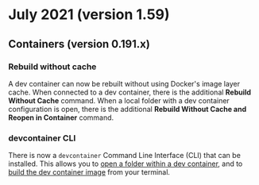 # July 2021 (version 1.59)

## Containers (version 0.191.x)

### Rebuild without cache

A dev container can now be rebuilt without using Docker's image layer cache. When connected to a dev container, there is the additional **Rebuild Without Cache** command. When a local folder with a dev container configuration is open, there is the additional **Rebuild Without Cache and Reopen in Container** command.

### devcontainer CLI

There is now a `devcontainer` Command Line Interface (CLI) that can be installed. This allows you to [open a folder within a dev container](https://code.visualstudio.com/docs/devcontainers/devcontainer-cli#_opening-a-folder-directly-within-a-dev-container), and to [build the dev container image](https://code.visualstudio.com/docs/devcontainers/devcontainer-cli#_building-a-dev-container-image) from your terminal.
